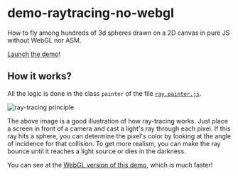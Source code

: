 # demo-raytracing-no-webgl
How to fly among hundreds of 3d spheres drawn on a 2D canvas in pure JS without WebGL nor ASM.

[Launch the demo](http://tolokoban.github.io/demo-raytracing-no-webgl/)!

## How it works?

All the logic is done in the class `painter` of the file [`ray.painter.js`](https://github.com/tolokoban/demo-raytracing-no-webgl/blob/gh-pages/js/ray.painter.js).

![ray-tracing principle](ray.png)

The above image is a good illustration of how ray-tracing works. Just place a screen in front of a camera and cast a light's ray through each pixel. If this ray hits a sphere, you can determine the pixel's color by looking at the angle of incidence for that collision. To get more realism, you can make the ray bounce until it reaches a light source or dies in the darkness.


You can see at the [WebGL version of this demo](https://github.com/tolokoban/demo-raytracing-shader), which is much faster!
